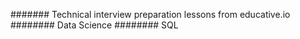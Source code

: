 ####### Technical interview preparation lessons from educative.io
######## Data Science
######## SQL
